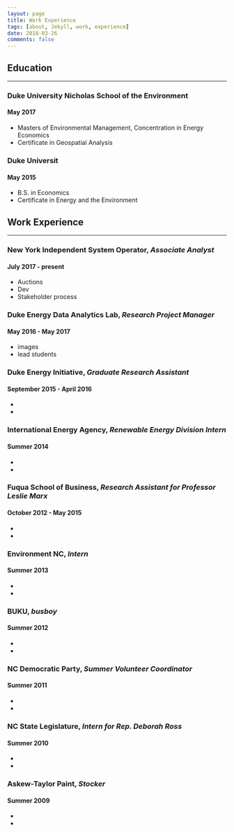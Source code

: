 ```yaml
---
layout: page
title: Work Experience
tags: [about, Jekyll, work, experience]
date: 2018-03-26
comments: false
---
```

## Education
* * *
### Duke University Nicholas School of the Environment
#### May 2017
* Masters of Environmental Management, Concentration in Energy Economics
* Certificate in Geospatial Analysis

### Duke Universit
#### May 2015
* B.S. in Economics
* Certificate in Energy and the Environment

## Work Experience
* * *
### New York Independent System Operator, *Associate Analyst*
#### July 2017 - present
* Auctions
* Dev
* Stakeholder process

### Duke Energy Data Analytics Lab, *Research Project Manager*
#### May 2016 - May 2017
* images
* lead students

### Duke Energy Initiative, *Graduate Research Assistant*
#### September 2015 - April 2016
*
*

### International Energy Agency, *Renewable Energy Division Intern*
#### Summer 2014
*
*

### Fuqua School of Business, *Research Assistant for Professor Leslie Marx*
#### October 2012 - May 2015
*
*

### Environment NC, *Intern*
#### Summer 2013
* 
*

### BUKU, *busboy*
#### Summer 2012
*
*

### NC Democratic Party, *Summer Volunteer Coordinator*
#### Summer 2011
*
*

### NC State Legislature, *Intern for Rep. Deborah Ross*
#### Summer 2010
*
*

### Askew-Taylor Paint, *Stocker*
#### Summer 2009
*
*
